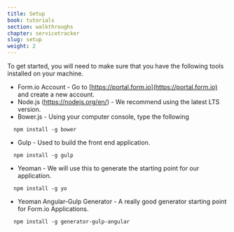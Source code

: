 ```yaml
---
title: Setup
book: tutorials
section: walkthroughs
chapter: servicetracker
slug: setup
weight: 2
---
```

To get started, you will need to make sure that you have the following tools installed on your machine.

 - Form.io Account - Go to [https://portal.form.io](https://portal.form.io) and create a new account.
 - Node.js (https://nodejs.org/en/) - We recommend using the latest LTS version.
 - Bower.js - Using your computer console, type the following

```
  npm install -g bower
```
 - Gulp - Used to build the front end application.

```
  npm install -g gulp
```
 - Yeoman - We will use this to generate the starting point for our application.

```
  npm install -g yo
```
 - Yeoman Angular-Gulp Generator - A really good generator starting point for Form.io Applications.

```
  npm install -g generator-gulp-angular
```

